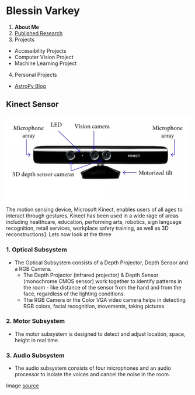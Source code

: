 # Blessin Varkey

1. **About Me**
2. [Published Research](https://blessinvarkey.github.io/research)
3. Projects
  - Accessibility Projects
  - Computer Vision Project 
  - Machine Learning Project
4. Personal Projects
  - [AstroPy Blog](https://blessinvarkey.github.io/astropy)

## Kinect Sensor

![alt image](Architecture-of-Microsoft-Kinect-sensor.png)
The motion sensing device, Microsoft Kinect, enables users of all ages to interact through gestures. Kinect has been used in a wide rage of areas including healthcare, education,  performing arts, robotics, sign language recognition, retail services, workplace safety training, as well as 3D reconstructions[1](https://www.researchgate.net/publication/277637546_A_Survey_of_Applications_and_Human_Motion_Recognition_with_Microsoft_Kinect). Lets now look at the three 
###  1. Optical Subsystem 
  - The Optical Subsystem consists of a Depth Projector, Depth Sensor and a RGB Camera. 
      - The Depth Projector (infrared projector) & Depth Sensor (monochrome CMOS sensor) work together to identify patterns in the room - like distance of the sensor from the hand and from the face, regardless of the lighting conditions. 
      - The RGB Camera or the Color VGA video camera helps in detecting RGB colors, facial recognition, movements, taking pictures.
 
###  2. Motor Subsystem  
  - The motor subsystem is designed to detect and adjust location, space, height in real time. 
 
###  3. Audio Subsystem
  - The audio subsystem consists of four microphones and an audio processor to isolate the voices and cancel the noise in the room. 

Image [source](file:///C:/Users/user/Downloads/Hybrid_Motion_Planning_Method_for_Autonomous_Robot.pdf)
